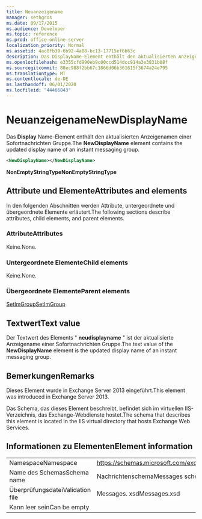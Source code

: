 ```yaml
---
title: Neuanzeigename
manager: sethgros
ms.date: 09/17/2015
ms.audience: Developer
ms.topic: reference
ms.prod: office-online-server
localization_priority: Normal
ms.assetid: 4ac8fb39-6b92-4a88-bc13-17715ef6b63c
description: Das DisplayName-Element enthält den aktualisierten Anzeigenamen einer Sofortnachrichten Gruppe.
ms.openlocfilehash: e3355cfd990eb9c00ccd514dcc914a3e3831b08f
ms.sourcegitcommit: 88ec988f2bb67c1866d06b361615f3674a24e795
ms.translationtype: MT
ms.contentlocale: de-DE
ms.lasthandoff: 06/01/2020
ms.locfileid: "44466843"
---
```

# <a name="newdisplayname"></a><span data-ttu-id="d9bb4-103">Neuanzeigename</span><span class="sxs-lookup"><span data-stu-id="d9bb4-103">NewDisplayName</span></span>

<span data-ttu-id="d9bb4-104">Das **Display** Name-Element enthält den aktualisierten Anzeigenamen einer Sofortnachrichten Gruppe.</span><span class="sxs-lookup"><span data-stu-id="d9bb4-104">The **NewDisplayName** element contains the updated display name of an instant messaging group.</span></span> 
  
```XML
<NewDisplayName></NewDisplayName>
```

 <span data-ttu-id="d9bb4-105">**NonEmptyStringType**</span><span class="sxs-lookup"><span data-stu-id="d9bb4-105">**NonEmptyStringType**</span></span>
## <a name="attributes-and-elements"></a><span data-ttu-id="d9bb4-106">Attribute und Elemente</span><span class="sxs-lookup"><span data-stu-id="d9bb4-106">Attributes and elements</span></span>

<span data-ttu-id="d9bb4-107">In den folgenden Abschnitten werden Attribute, untergeordnete und übergeordnete Elemente erläutert.</span><span class="sxs-lookup"><span data-stu-id="d9bb4-107">The following sections describe attributes, child elements, and parent elements.</span></span>
  
### <a name="attributes"></a><span data-ttu-id="d9bb4-108">Attribute</span><span class="sxs-lookup"><span data-stu-id="d9bb4-108">Attributes</span></span>

<span data-ttu-id="d9bb4-109">Keine.</span><span class="sxs-lookup"><span data-stu-id="d9bb4-109">None.</span></span>
  
### <a name="child-elements"></a><span data-ttu-id="d9bb4-110">Untergeordnete Elemente</span><span class="sxs-lookup"><span data-stu-id="d9bb4-110">Child elements</span></span>

<span data-ttu-id="d9bb4-111">Keine.</span><span class="sxs-lookup"><span data-stu-id="d9bb4-111">None.</span></span>
  
### <a name="parent-elements"></a><span data-ttu-id="d9bb4-112">Übergeordnete Elemente</span><span class="sxs-lookup"><span data-stu-id="d9bb4-112">Parent elements</span></span>

[<span data-ttu-id="d9bb4-113">SetImGroup</span><span class="sxs-lookup"><span data-stu-id="d9bb4-113">SetImGroup</span></span>](setimgroup.md)
  
## <a name="text-value"></a><span data-ttu-id="d9bb4-114">Textwert</span><span class="sxs-lookup"><span data-stu-id="d9bb4-114">Text value</span></span>

<span data-ttu-id="d9bb4-115">Der Textwert des Elements " **neudisplayname** " ist der aktualisierte Anzeigename einer Sofortnachrichten Gruppe.</span><span class="sxs-lookup"><span data-stu-id="d9bb4-115">The text value of the **NewDisplayName** element is the updated display name of an instant messaging group.</span></span> 
  
## <a name="remarks"></a><span data-ttu-id="d9bb4-116">Bemerkungen</span><span class="sxs-lookup"><span data-stu-id="d9bb4-116">Remarks</span></span>

<span data-ttu-id="d9bb4-117">Dieses Element wurde in Exchange Server 2013 eingeführt.</span><span class="sxs-lookup"><span data-stu-id="d9bb4-117">This element was introduced in Exchange Server 2013.</span></span>
  
<span data-ttu-id="d9bb4-118">Das Schema, das dieses Element beschreibt, befindet sich im virtuellen IIS-Verzeichnis, das Exchange-Webdienste hostet.</span><span class="sxs-lookup"><span data-stu-id="d9bb4-118">The schema that describes this element is located in the IIS virtual directory that hosts Exchange Web Services.</span></span>
  
## <a name="element-information"></a><span data-ttu-id="d9bb4-119">Informationen zu Elementen</span><span class="sxs-lookup"><span data-stu-id="d9bb4-119">Element information</span></span>

|||
|:-----|:-----|
|<span data-ttu-id="d9bb4-120">Namespace</span><span class="sxs-lookup"><span data-stu-id="d9bb4-120">Namespace</span></span>  <br/> |https://schemas.microsoft.com/exchange/services/2006/messages  <br/> |
|<span data-ttu-id="d9bb4-121">Name des Schemas</span><span class="sxs-lookup"><span data-stu-id="d9bb4-121">Schema name</span></span>  <br/> |<span data-ttu-id="d9bb4-122">Nachrichtenschema</span><span class="sxs-lookup"><span data-stu-id="d9bb4-122">Messages schema</span></span>  <br/> |
|<span data-ttu-id="d9bb4-123">Überprüfungsdatei</span><span class="sxs-lookup"><span data-stu-id="d9bb4-123">Validation file</span></span>  <br/> |<span data-ttu-id="d9bb4-124">Messages. xsd</span><span class="sxs-lookup"><span data-stu-id="d9bb4-124">Messages.xsd</span></span>  <br/> |
|<span data-ttu-id="d9bb4-125">Kann leer sein</span><span class="sxs-lookup"><span data-stu-id="d9bb4-125">Can be empty</span></span>  <br/> ||
   

